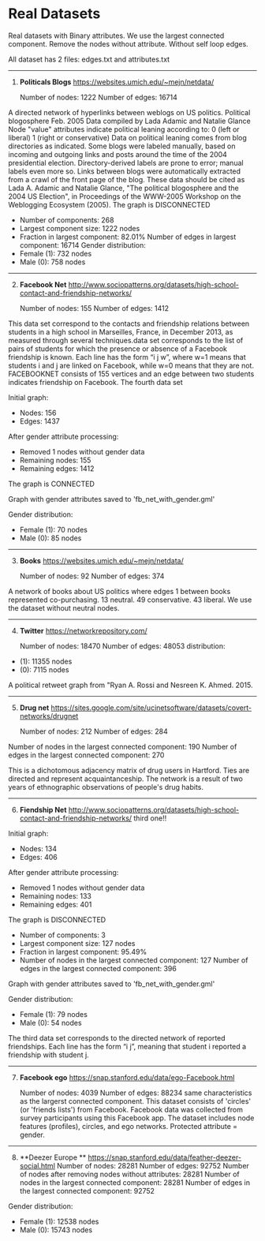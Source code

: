 # Real Datasets 
Real datasets with Binary attributes.
We use the largest connected component.
Remove the nodes without attribute.
Without self loop edges.

All dataset has 2 files: edges.txt and attributes.txt

***
1) **Politicals Blogs**       https://websites.umich.edu/~mejn/netdata/


    Number of nodes: 1222
    Number of edges: 16714

A directed network of hyperlinks between weblogs on US politics. 
Political blogosphere Feb. 2005
Data compiled by Lada Adamic and Natalie Glance
Node "value" attributes indicate political leaning according to:
  0 (left or liberal)
  1 (right or conservative)
Data on political leaning comes from blog directories as indicated.  Some
blogs were labeled manually, based on incoming and outgoing links and posts
around the time of the 2004 presidential election.  Directory-derived
labels are prone to error; manual labels even more so.
Links between blogs were automatically extracted from a crawl of the front
page of the blog.
These data should be cited as Lada A. Adamic and Natalie Glance, "The
political blogosphere and the 2004 US Election", in Proceedings of the
WWW-2005 Workshop on the Weblogging Ecosystem (2005).
The graph is DISCONNECTED
- Number of components: 268
- Largest component size: 1222 nodes
- Fraction in largest component: 82.01%
Number of edges in largest component: 16714
Gender distribution:
- Female (1): 732 nodes
- Male (0): 758 nodes


***
2)  **Facebook Net**        http://www.sociopatterns.org/datasets/high-school-contact-and-friendship-networks/


    Number of nodes: 155
    Number of edges: 1412


This data set correspond to the contacts and friendship relations between students in a high school in Marseilles, France, in December 2013, as measured through several techniques.data set corresponds to the list of pairs of students for which the presence or absence of a Facebook friendship is known. Each line has the form “i j w”, where w=1 means that students i and j are linked on Facebook, while w=0 means that they are not. FACEBOOKNET consists of 155 vertices
and an edge between two students indicates friendship on
Facebook.  The fourth data set 

Initial graph:
- Nodes: 156
- Edges: 1437

After gender attribute processing:
- Removed 1 nodes without gender data
- Remaining nodes: 155
- Remaining edges: 1412

The graph is CONNECTED

Graph with gender attributes saved to 'fb_net_with_gender.gml'

Gender distribution:
- Female (1): 70 nodes
- Male (0): 85 nodes


***
3) **Books**         https://websites.umich.edu/~mejn/netdata/


    Number of nodes: 92
    Number of edges: 374


A network of books about US politics where edges 1 between books represented co-purchasing. 13 neutral. 49 conservative. 43 liberal. We use the dataset without neutral nodes. 


***
4) **Twitter**          https://networkrepository.com/

    Number of nodes: 18470
    Number of edges: 48053
distribution:
- (1): 11355 nodes
- (0): 7115 nodes

A political retweet graph from "Ryan A. Rossi and Nesreen K. Ahmed. 2015.


***
5) **Drug net**        https://sites.google.com/site/ucinetsoftware/datasets/covert-networks/drugnet

   Number of nodes: 212
    Number of edges: 284

Number of nodes in the largest connected component: 190
Number of edges in the largest connected component: 270

This is a dichotomous adjacency matrix of drug users in Hartford.  Ties are directed and represent acquaintanceship. The network is a result of two years of ethnographic observations of people's drug habits.



***
6)  **Fiendship Net**        http://www.sociopatterns.org/datasets/high-school-contact-and-friendship-networks/   third one!!

Initial graph:
- Nodes: 134
- Edges: 406

After gender attribute processing:
- Removed 1 nodes without gender data
- Remaining nodes: 133
- Remaining edges: 401

The graph is DISCONNECTED
- Number of components: 3
- Largest component size: 127 nodes
- Fraction in largest component: 95.49%
- Number of nodes in the largest connected component: 127
Number of edges in the largest connected component: 396

Graph with gender attributes saved to 'fb_net_with_gender.gml'

Gender distribution:
- Female (1): 79 nodes
- Male (0): 54 nodes

The third data set corresponds to the directed network of reported friendships. Each line has the form “i j”, meaning that student i reported a friendship with student j.

***
7) **Facebook ego**     https://snap.stanford.edu/data/ego-Facebook.html
   
    Number of nodes: 4039
    Number of edges: 88234
   same characteristics as the largerst connected component. 
This dataset consists of 'circles' (or 'friends lists') from Facebook. Facebook data was collected from survey participants using this Facebook app. The dataset includes node features (profiles), circles, and ego networks. Protected attribute = gender.

***

8) **Deezer Europe **
   https://snap.stanford.edu/data/feather-deezer-social.html
Number of nodes: 28281
Number of edges: 92752
Number of nodes after removing nodes without attributes: 28281
Number of nodes in the largest connected component: 28281
Number of edges in the largest connected component: 92752
   
Gender distribution:
- Female (1): 12538 nodes
- Male (0): 15743 nodes
